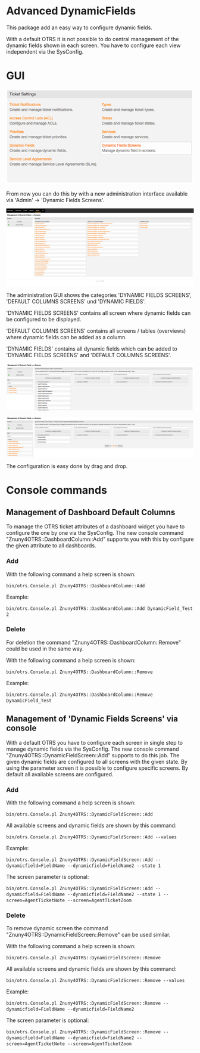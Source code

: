 # Advanced DynamicFields

This package add an easy way to configure dynamic fields.

With a default OTRS it is not possible to do central management of the dynamic fields shown in each screen. You have to configure each view independent via the SysConfig.

# GUI

![Dynamic Fields Screens](doc/en/images/Admin.png)

From now you can do this by with a new administration interface available via 'Admin' -> 'Dynamic Fields Screens'.

![AdminDynamicFieldScreen](doc/en/images/AdminDynamicFieldScreen.png)

The administration GUI shows the categories 'DYNAMIC FIELDS SCREENS', 'DEFAULT COLUMNS SCREENS'  und 'DYNAMIC FIELDS'.

'DYNAMIC FIELDS SCREENS' contains all screen where dynamic fields can be configured to be displayed.

'DEFAULT COLUMNS SCREENS' contains all screens / tables (overviews) where dynamic fields can be added as a column.

'DYNAMIC FIELDS' contains all dynamic fields which can be added to 'DYNAMIC FIELDS SCREENS' and 'DEFAULT COLUMNS SCREENS'.

![AdminDynamicFieldScreenEditDynamicField](doc/en/images/AdminDynamicFieldScreenEditDynamicField.png)

![AdminDynamicFieldScreenEditScreen](doc/en/images/AdminDynamicFieldScreenEditScreen.png)

The configuration is easy done by drag and drop.


# Console commands

## Management of Dashboard Default Columns

To manage the OTRS ticket attributes of a dashboard widget you have to configure the one by one via the SysConfig.
The new console command "Znuny4OTRS::DashboardColumn::Add" supports you with this by configure the given attribute to all dashboards.

### Add

With the following command a help screen is shown:
```
bin/otrs.Console.pl Znuny4OTRS::DashboardColumn::Add
```

Example:
```
bin/otrs.Console.pl Znuny4OTRS::DashboardColumn::Add DynamicField_Test 2
```

### Delete

For deletion the command "Znuny4OTRS::DashboardColumn::Remove" could be used in the same way.

With the following command a help screen is shown:
```
bin/otrs.Console.pl Znuny4OTRS::DashboardColumn::Remove
```

Example:
```
bin/otrs.Console.pl Znuny4OTRS::DashboardColumn::Remove DynamicField_Test
```

## Management of 'Dynamic Fields Screens' via console

With a default OTRS you have to configure each screen in single step to manage dynamic fields via the SysConfig. The new console command "Znuny4OTRS::DynamicFieldScreen::Add" supports to do this job. The given dynamic fields are configured to all screens with the given state.
By using the parameter screen it is possible to configure specific screens. By default all available screens are configured.

### Add

With the following command a help screen is shown:
```
bin/otrs.Console.pl Znuny4OTRS::DynamicFieldScreen::Add
```

All available screens and dynamic fields are shown by this command:
```
bin/otrs.Console.pl Znuny4OTRS::DynamicFieldScreen::Add --values
```

Example:
```
bin/otrs.Console.pl Znuny4OTRS::DynamicFieldScreen::Add --dynamicfield=FieldName --dynamicfield=FieldName2 --state 1
```

The screen parameter is optional:
```
bin/otrs.Console.pl Znuny4OTRS::DynamicFieldScreen::Add --dynamicfield=FieldName --dynamicfield=FieldName2 --state 1 --screen=AgentTicketNote --screen=AgentTicketZoom
```

### Delete

To remove dynamic screen the command "Znuny4OTRS::DynamicFieldScreen::Remove" can be used similar.

With the following command a help screen is shown:
```
bin/otrs.Console.pl Znuny4OTRS::DynamicFieldScreen::Remove
```

All available screens and dynamic fields are shown by this command:
```
bin/otrs.Console.pl Znuny4OTRS::DynamicFieldScreen::Remove --values
```

Example:
```
bin/otrs.Console.pl Znuny4OTRS::DynamicFieldScreen::Remove --dynamicfield=FieldName --dynamicfield=FieldName2
```

The screen parameter is optional:
```
bin/otrs.Console.pl Znuny4OTRS::DynamicFieldScreen::Remove --dynamicfield=FieldName --dynamicfield=FieldName2 --screen=AgentTicketNote --screen=AgentTicketZoom
```
